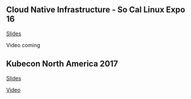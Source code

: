 ## Cloud Native Infrastructure - So Cal Linux Expo 16
[Slides](http://bit.ly/cni-scale-16)

Video coming

## Kubecon North America 2017
[Slides](https://docs.google.com/presentation/d/1-G6M87PUVkrNjCwxtXjqHfwmKF5FJxTD_7vfRzDFFCc/edit?usp=sharing)

[Video](https://bit.ly/justing-kubecon-na-2017)
